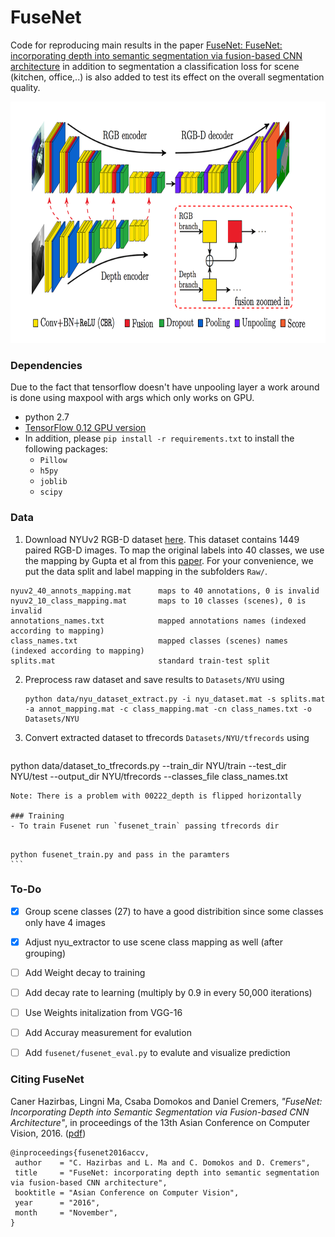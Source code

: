 # FuseNet
Code for reproducing main results in the paper [FuseNet: FuseNet: incorporating depth into semantic segmentation via fusion-based CNN architecture](https://vision.in.tum.de/_media/spezial/bib/hazirbasma2016fusenet.pdf) in addition to segmentation a classification loss for scene (kitchen, office,..) is also added to test its effect on the overall segmentation quality.


<img src="Images/framework.png" width="800px" height="386px"/>

### Dependencies
Due to the fact that tensorflow doesn't have unpooling layer a work around is done using
maxpool with args which only works on GPU.
- python 2.7
- [TensorFlow 0.12 GPU version](https://www.tensorflow.org/get_started/os_setup)
- In addition, please `pip install -r requirements.txt` to install the following packages:
    - `Pillow`
    - `h5py`
    - `joblib`
    - `scipy`

### Data
1. Download NYUv2 RGB-D dataset [here](http://cs.nyu.edu/~silberman/datasets/nyu_depth_v2.html). This dataset contains 1449 paired RGB-D images. To map the original labels into 40 classes, we use the mapping by Gupta et al from this [paper](https://people.eecs.berkeley.edu/~sgupta/pdf/GuptaArbelaezMalikCVPR13.pdf). For your convenience, we put the data split and label mapping in the subfolders `Raw/`.
```
nyuv2_40_annots_mapping.mat      maps to 40 annotations, 0 is invalid
nyuv2_10_class_mapping.mat       maps to 10 classes (scenes), 0 is invalid
annotations_names.txt            mapped annotations names (indexed according to mapping)
class_names.txt                  mapped classes (scenes) names (indexed according to mapping)
splits.mat                       standard train-test split
```

2. Preprocess raw dataset and save results to `Datasets/NYU` using

    ```
    python data/nyu_dataset_extract.py -i nyu_dataset.mat -s splits.mat -a annot_mapping.mat -c class_mapping.mat -cn class_names.txt -o Datasets/NYU
    ```

3. Convert extracted dataset to tfrecords `Datasets/NYU/tfrecords` using

   ```
  python data/dataset_to_tfrecords.py --train_dir NYU/train --test_dir NYU/test --output_dir NYU/tfrecords --classes_file class_names.txt
  ```
Note: There is a problem with 00222_depth is flipped horizontally

### Training
- To train Fusenet run `fusenet_train` passing tfrecords dir
   
   ```
    python fusenet_train.py and pass in the paramters
    ```

### To-Do
- [x] Group scene classes (27) to have a good distribition since some classes only have 4 images
- [x] Adjust nyu_extractor to use scene class mapping as well (after grouping)
- [ ] Add Weight decay to training
- [ ] Add decay rate to learning (multiply by 0.9 in every 50,000 iterations)
- [ ] Use Weights initalization from VGG-16
- [ ] Add Accuray measurement for evalution
- [ ] Add `fusenet/fusenet_eval.py` to evalute and visualize prediction


### Citing FuseNet
Caner Hazirbas, Lingni Ma, Csaba Domokos and Daniel Cremers, _"FuseNet: Incorporating Depth into Semantic Segmentation via Fusion-based CNN Architecture"_, in proceedings of the 13th Asian Conference on Computer Vision, 2016. ([pdf](https://vision.in.tum.de/_media/spezial/bib/hazirbasma2016fusenet.pdf))

    @inproceedings{fusenet2016accv,
     author    = "C. Hazirbas and L. Ma and C. Domokos and D. Cremers",
     title     = "FuseNet: incorporating depth into semantic segmentation via fusion-based CNN architecture",
     booktitle = "Asian Conference on Computer Vision",
     year      = "2016",
     month     = "November",
    }
